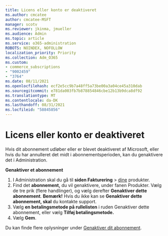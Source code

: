 ```yaml
---
title: Licens eller konto er deaktiveret
ms.author: cmcatee
author: cmcatee-MSFT
manager: scotv
ms.reviewer: jkinma, jmueller
ms.audience: Admin
ms.topic: article
ms.service: o365-administration
ROBOTS: NOINDEX, NOFOLLOW
localization_priority: Priority
ms.collection: Adm_O365
ms.custom:
- commerce_subscriptions
- "9002459"
- "3764"
ms.date: 08/11/2021
ms.openlocfilehash: ecf2e5cc9b7a48ff5a73be00a3a04ce45a310dab
ms.sourcegitcommit: e781da003fb7b878854846cbe12b13b9dca8df92
ms.translationtype: MT
ms.contentlocale: da-DK
ms.lasthandoff: 08/31/2021
ms.locfileid: "58845856"
---
```

# <a name="license-or-account-disabled"></a>Licens eller konto er deaktiveret

Hvis dit abonnement udløber eller er blevet deaktiveret af Microsoft, eller hvis du har annulleret det midt i abonnementsperioden, kan du genaktivere det i Administration.

**Genaktiver et abonnement**

1. I Administration skal du gå til **siden Fakturering**  >  [dine](https://go.microsoft.com/fwlink/p/?linkid=842054) produkter.
2. Find det **abonnement,** du vil genaktivere, under fanen Produkter. Vælg de tre prik (flere handlinger), og vælg derefter **Genaktiver dette abonnement**.
    **Bemærk!** Hvis du ikke kan se **Genaktiver dette abonnement, skal** du kontakte support.
3. Vælg **en betalingsmetode på rullelisten** i ruden Genaktiver dette abonnement, eller vælg **Tilføj betalingsmetode.**
4. Vælg **Gem**.

Du kan finde flere oplysninger under [Genaktiver dit abonnement](https://docs.microsoft.com/microsoft-365/commerce/subscriptions/reactivate-your-subscription).